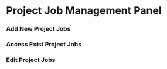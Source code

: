 # Project Job Management Panel

### Add New Project Jobs

### Access Exist Project Jobs

### Edit Project Jobs



